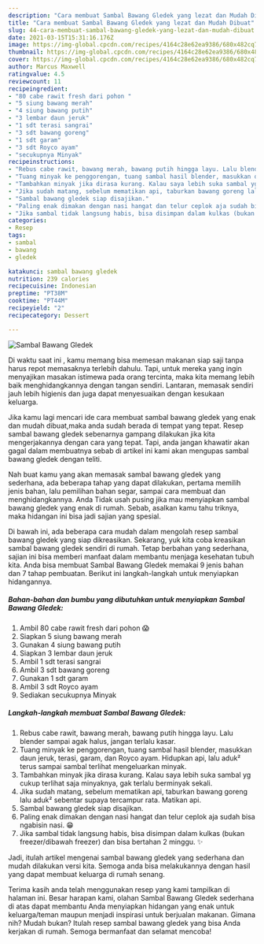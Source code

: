 ```yaml
---
description: "Cara membuat Sambal Bawang Gledek yang lezat dan Mudah Dibuat"
title: "Cara membuat Sambal Bawang Gledek yang lezat dan Mudah Dibuat"
slug: 44-cara-membuat-sambal-bawang-gledek-yang-lezat-dan-mudah-dibuat
date: 2021-03-15T15:31:16.176Z
image: https://img-global.cpcdn.com/recipes/4164c28e62ea9386/680x482cq70/sambal-bawang-gledek-foto-resep-utama.jpg
thumbnail: https://img-global.cpcdn.com/recipes/4164c28e62ea9386/680x482cq70/sambal-bawang-gledek-foto-resep-utama.jpg
cover: https://img-global.cpcdn.com/recipes/4164c28e62ea9386/680x482cq70/sambal-bawang-gledek-foto-resep-utama.jpg
author: Marcus Maxwell
ratingvalue: 4.5
reviewcount: 11
recipeingredient:
- "80 cabe rawit fresh dari pohon "
- "5 siung bawang merah"
- "4 siung bawang putih"
- "3 lembar daun jeruk"
- "1 sdt terasi sangrai"
- "3 sdt bawang goreng"
- "1 sdt garam"
- "3 sdt Royco ayam"
- "secukupnya Minyak"
recipeinstructions:
- "Rebus cabe rawit, bawang merah, bawang putih hingga layu. Lalu blender sampai agak halus, jangan terlalu kasar."
- "Tuang minyak ke penggorengan, tuang sambal hasil blender, masukkan daun jeruk, terasi, garam, dan Royco ayam. Hidupkan api, lalu aduk² terus sampai sambal terlihat mengeluarkan minyak."
- "Tambahkan minyak jika dirasa kurang. Kalau saya lebih suka sambal yg cukup terlihat saja minyaknya, gak terlalu berminyak sekali."
- "Jika sudah matang, sebelum mematikan api, taburkan bawang goreng lalu aduk² sebentar supaya tercampur rata. Matikan api."
- "Sambal bawang gledek siap disajikan."
- "Paling enak dimakan dengan nasi hangat dan telur ceplok aja sudah bisa ngabisin nasi. 😁"
- "Jika sambal tidak langsung habis, bisa disimpan dalam kulkas (bukan freezer/dibawah freezer) dan bisa bertahan 2 minggu. ✨"
categories:
- Resep
tags:
- sambal
- bawang
- gledek

katakunci: sambal bawang gledek 
nutrition: 239 calories
recipecuisine: Indonesian
preptime: "PT38M"
cooktime: "PT44M"
recipeyield: "2"
recipecategory: Dessert

---
```



![Sambal Bawang Gledek](https://img-global.cpcdn.com/recipes/4164c28e62ea9386/680x482cq70/sambal-bawang-gledek-foto-resep-utama.jpg)

Di waktu  saat ini , kamu memang bisa memesan makanan siap saji tanpa harus repot memasaknya terlebih dahulu. Tapi, untuk mereka yang ingin menyajikan masakan istimewa pada orang tercinta, maka kita memang lebih baik menghidangkannya dengan tangan sendiri. Lantaran, memasak sendiri jauh lebih higienis dan juga dapat menyesuaikan dengan kesukaan keluarga.

Jika kamu lagi mencari ide cara membuat sambal bawang gledek yang enak dan mudah dibuat,maka anda sudah berada di tempat yang tepat. Resep sambal bawang gledek  sebenarnya gampang dilakukan jika kita mengerjakannya dengan cara yang tepat. Tapi, anda jangan khawatir akan gagal dalam membuatnya 
sebab di artikel ini kami akan mengupas sambal bawang gledek dengan teliti.  



Nah buat kamu yang akan memasak sambal bawang gledek yang sederhana, ada beberapa tahap yang dapat dilakukan, pertama memilih jenis bahan, lalu pemilihan bahan segar, sampai cara membuat dan menghidangkannya. Anda Tidak usah pusing jika mau menyiapkan sambal bawang gledek yang enak di rumah. Sebab, asalkan kamu  tahu triknya, maka hidangan ini bisa jadi sajian yang spesial.

Di bawah ini, ada beberapa cara mudah dalam mengolah resep sambal bawang gledek yang siap dikreasikan. Sekarang, yuk kita coba kreasikan sambal bawang gledek sendiri di rumah. Tetap berbahan yang sederhana, sajian ini bisa memberi manfaat dalam membantu menjaga kesehatan tubuh kita. Anda bisa membuat Sambal Bawang Gledek memakai 9 jenis bahan dan 7 tahap pembuatan. Berikut ini langkah-langkah untuk menyiapkan hidangannya.

<!--inarticleads1-->

##### Bahan-bahan dan bumbu yang dibutuhkan untuk menyiapkan Sambal Bawang Gledek:

1. Ambil 80 cabe rawit fresh dari pohon 😱
1. Siapkan 5 siung bawang merah
1. Gunakan 4 siung bawang putih
1. Siapkan 3 lembar daun jeruk
1. Ambil 1 sdt terasi sangrai
1. Ambil 3 sdt bawang goreng
1. Gunakan 1 sdt garam
1. Ambil 3 sdt Royco ayam
1. Sediakan secukupnya Minyak




<!--inarticleads2-->

##### Langkah-langkah membuat Sambal Bawang Gledek:

1. Rebus cabe rawit, bawang merah, bawang putih hingga layu. Lalu blender sampai agak halus, jangan terlalu kasar.
1. Tuang minyak ke penggorengan, tuang sambal hasil blender, masukkan daun jeruk, terasi, garam, dan Royco ayam. Hidupkan api, lalu aduk² terus sampai sambal terlihat mengeluarkan minyak.
1. Tambahkan minyak jika dirasa kurang. Kalau saya lebih suka sambal yg cukup terlihat saja minyaknya, gak terlalu berminyak sekali.
1. Jika sudah matang, sebelum mematikan api, taburkan bawang goreng lalu aduk² sebentar supaya tercampur rata. Matikan api.
1. Sambal bawang gledek siap disajikan.
1. Paling enak dimakan dengan nasi hangat dan telur ceplok aja sudah bisa ngabisin nasi. 😁
1. Jika sambal tidak langsung habis, bisa disimpan dalam kulkas (bukan freezer/dibawah freezer) dan bisa bertahan 2 minggu. ✨




Jadi, itulah artikel mengenai  sambal bawang gledek  yang sederhana dan mudah dilakukan versi kita. Semoga anda bisa melakukannya dengan hasil yang dapat membuat keluarga di rumah senang. 

Terima kasih anda telah menggunakan resep yang kami tampilkan di halaman ini. Besar harapan kami, olahan  Sambal Bawang Gledek sederhana di atas dapat membantu Anda menyiapkan hidangan yang enak untuk keluarga/teman maupun menjadi inspirasi untuk berjualan makanan. Gimana nih? Mudah bukan? Itulah resep sambal bawang gledek yang bisa Anda kerjakan di rumah. Semoga bermanfaat dan selamat mencoba!


